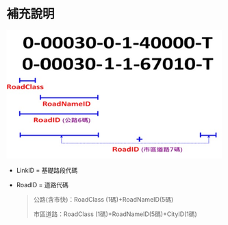 # 補充說明

![Alt text](../.gitbook/assets/028%20%281%29.jpg)

* LinkID = 基礎路段代碼
* RoadID = 道路代碼

  > 公路\(含市快\)：RoadClass \(1碼\)+RoadNameID\(5碼\)
  >
  > 市區道路：RoadClass \(1碼\)+RoadNameID\(5碼\)+CityID\(1碼\)

